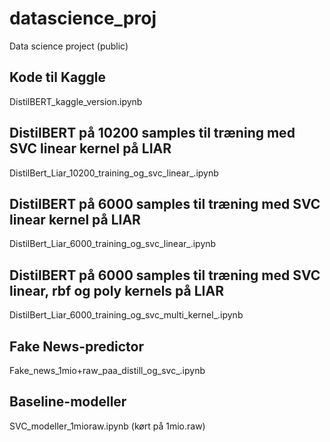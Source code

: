 # datascience_proj

Data science project (public)

## Kode til Kaggle
DistilBERT_kaggle_version.ipynb

## DistilBERT på 10200 samples til træning med SVC linear kernel på LIAR
DistilBert_Liar_10200_training_og_svc_linear_.ipynb

## DistilBERT på 6000 samples til træning med SVC linear kernel på LIAR
DistilBert_Liar_6000_training_og_svc_linear_.ipynb

## DistilBERT på 6000 samples til træning med SVC linear, rbf og poly kernels på LIAR
DistilBert_Liar_6000_training_og_svc_multi_kernel_.ipynb

## Fake News-predictor
Fake_news_1mio+raw_paa_distill_og_svc_.ipynb

## Baseline-modeller
SVC_modeller_1mioraw.ipynb (kørt på 1mio.raw)


